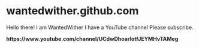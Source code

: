 # wantedwither.github.com

</p> Hello there! I am WantedWither I have a YouTube channel Please subscribe. </p> <p> <b> https://www.youtube.com/channel/UCdwDhoarIotfJEYMHvTAMeg </b> </p> 
